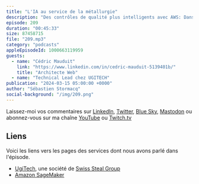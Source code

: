 ```yaml
---
title: "L'IA au service de la métallurgie"
description: "Des contrôles de qualité plus intelligents avec AWS: Dans cet épisode, nous explorons l'univers de la métallurgie et plus précisément l'usinage de barres d'inox. Les méthodes manuelles de contrôle de qualité des outils d'usinage nécessitent de nombreuses étapes manuelles, ce qui peut être fastidieux et prendre du temps. Pour pallier ce problème, UGITECH a mis en place un système basé sur l'apprentissage machine pour simplifier la vie des opérateurs et accélérer le processus. Nous découvrons ensemble les modèles d'apprentissage machine qui ont été sélectionnés, leur entraînement et leur orchestration. Nous évoquons également ML Ops et le pipeline de déploiement des nouveaux modèles en production."
episode: 209
duration: "00:45:33"
size: 87458715
file: "209.mp3"
category: "podcasts"
appleEpisodeId: 1000663119959
guests:
  - name: "Cédric Mauduit"
    link: "https://www.linkedin.com/in/cedric-mauduit-5139401b/"
    title: "Architecte Web"
  - name: "Technical Lead chez UGITECH"
publication: "2024-03-15 05:00:00 +0000"
author: "Sébastien Stormacq"
social-background: "/img/209.png"
---
```


Laissez-moi vos commentaires sur [LinkedIn](https://www.linkedin.com/in/sebastienstormacq/), [Twitter](https://twitter.com/sebsto), [Blue Sky](https://bsky.app/profile/sebsto.bsky.social), [Mastodon](https://awscommunity.social/@sebsto) ou abonnez-vous sur ma chaîne [YouTube](https://www.youtube.com/sebsto) ou [Twitch.tv](https://www.twitch.tv/sebAWS)

## Liens

Voici les liens vers les pages des services dont nous avons parlé dans l'épisode.

- [UgiTech](https://www.ugitech.com/home), une société de [Swiss Steal Group](https://swisssteel-group.com/en)
- [Amazon SageMaker](https://aws.amazon.com/sagemaker/)